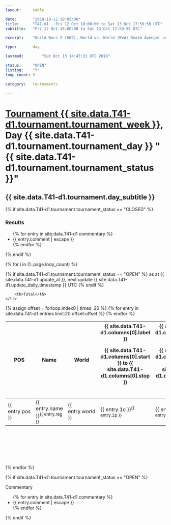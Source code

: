 ```yaml
---
layout: 	table

date: 		"2018-10-12 18:05:00"
title: 		"T41-d1 - Fri 12 Oct 18:00:00 to Sat 13 Oct 17:59:59 UTC"
subtitle: 	"Fri 12 Oct 18:00:00 to Sat 13 Oct 17:59:59 UTC"

excerpt:    "Guild Wars 2 (GW2), World vs. World (WvW) Realm Avenger achivement Tournament. \"Every Kill Counts\""

type:       day

lastmod: 		"Sat Oct 13 14:47:31 UTC 2018"

status:     "OPEN"
listing:    "Y"
loop_count: 3

category: 	tournaments

---
```

<div class="table_header">
    <h1><a href="{{ site.data.T41-d1.tournament.week_url }}">Tournament {{ site.data.T41-d1.tournament.tournament_week }}</a>, Day {{ site.data.T41-d1.tournament.tournament_day }} "{{ site.data.T41-d1.tournament.tournament_status }}"</h1>
    <h2>{{ site.data.T41-d1.tournament.day_subtitle }}</h2> 
</div>

{% if site.data.T41-d1.tournament.tournament_status == "CLOSED" %} 
<div class="commentary">
  <h3>Results</h3>
  <ul>
    {% for entry in site.data.T41-d1.commentary %}
    <li class="commentary_list">{{ entry.comment | escape }}</li>
    {% endfor %}
  </ul>
</div>
{% endif %}


{% for i in (1..page.loop_count) %}

{% if site.data.T41-d1.tournament.tournament_status == "OPEN" %} 
<span class="table_nextupdate">as at {{ site.data.T41-d1.update_at }}, next update {{ site.data.T41-d1.update_daily_timestamp }} UTC</span> 
{% endif %}

<table class="day_table">
  <colgroup>
    <col style="width:18px">
    <col style="width:55px">
    <col style="width:55px">
    <col style="width:12px">
    <col style="width:12px">
    <col style="width:12px">
    <col style="width:12px">
    <col style="width:12px">
    <col style="width:12px">
    <col style="width:12px">
    <col style="width:12px">
    <col style="width:12px">
    <col style="width:12px">
    <col style="width:12px">
    <col style="width:12px">
    <col style="width:12px">
    <col style="width:12px">
    <col style="width:12px">
    <col style="width:12px">
    <col style="width:12px">
    <col style="width:12px">
    <col style="width:12px">
    <col style="width:12px">
    <col style="width:12px">
    <col style="width:12px">
    <col style="width:12px">
    <col style="width:12px">
    <col style="width:18px">
  </colgroup>  
  <thead>
    <tr>
        <th>POS</th>
        <th class="AlignLeft">Name</th>
        <th class="AlignLeft">World</th>

<th><div class="label">{{ site.data.T41-d1.columns[0].label }}<p class="onhover">{{ site.data.T41-d1.columns[0].start }} to {{ site.data.T41-d1.columns[0].stop }}</p></div>​</th>
<th><div class="label">{{ site.data.T41-d1.columns[1].label }}<p class="onhover">{{ site.data.T41-d1.columns[1].start }} to {{ site.data.T41-d1.columns[1].stop }}</p></div>​</th>
<th><div class="label">{{ site.data.T41-d1.columns[2].label }}<p class="onhover">{{ site.data.T41-d1.columns[2].start }} to {{ site.data.T41-d1.columns[2].stop }}</p></div>​</th>
<th><div class="label">{{ site.data.T41-d1.columns[3].label }}<p class="onhover">{{ site.data.T41-d1.columns[3].start }} to {{ site.data.T41-d1.columns[3].stop }}</p></div>​</th>
<th><div class="label">{{ site.data.T41-d1.columns[4].label }}<p class="onhover">{{ site.data.T41-d1.columns[4].start }} to {{ site.data.T41-d1.columns[4].stop }}</p></div>​</th>
<th><div class="label">{{ site.data.T41-d1.columns[5].label }}<p class="onhover">{{ site.data.T41-d1.columns[5].start }} to {{ site.data.T41-d1.columns[5].stop }}</p></div>​</th>
<th><div class="label">{{ site.data.T41-d1.columns[6].label }}<p class="onhover">{{ site.data.T41-d1.columns[6].start }} to {{ site.data.T41-d1.columns[6].stop }}</p></div>​</th>
<th><div class="label">{{ site.data.T41-d1.columns[7].label }}<p class="onhover">{{ site.data.T41-d1.columns[7].start }} to {{ site.data.T41-d1.columns[7].stop }}</p></div>​</th>
<th><div class="label">{{ site.data.T41-d1.columns[8].label }}<p class="onhover">{{ site.data.T41-d1.columns[8].start }} to {{ site.data.T41-d1.columns[8].stop }}</p></div>​</th>
<th><div class="label">{{ site.data.T41-d1.columns[9].label }}<p class="onhover">{{ site.data.T41-d1.columns[9].start }} to {{ site.data.T41-d1.columns[9].stop }}</p></div>​</th>
<th><div class="label">{{ site.data.T41-d1.columns[10].label }}<p class="onhover">{{ site.data.T41-d1.columns[10].start }} to {{ site.data.T41-d1.columns[10].stop }}</p></div>​</th>

<th><div class="label">{{ site.data.T41-d1.columns[11].label }}<p class="onhover">{{ site.data.T41-d1.columns[11].start }} to {{ site.data.T41-d1.columns[11].stop }}</p></div>​</th>
<th><div class="label">{{ site.data.T41-d1.columns[12].label }}<p class="onhover">{{ site.data.T41-d1.columns[12].start }} to {{ site.data.T41-d1.columns[12].stop }}</p></div>​</th>
<th><div class="label">{{ site.data.T41-d1.columns[13].label }}<p class="onhover">{{ site.data.T41-d1.columns[13].start }} to {{ site.data.T41-d1.columns[13].stop }}</p></div>​</th>
<th><div class="label">{{ site.data.T41-d1.columns[14].label }}<p class="onhover">{{ site.data.T41-d1.columns[14].start }} to {{ site.data.T41-d1.columns[14].stop }}</p></div>​</th>
<th><div class="label">{{ site.data.T41-d1.columns[15].label }}<p class="onhover">{{ site.data.T41-d1.columns[15].start }} to {{ site.data.T41-d1.columns[15].stop }}</p></div>​</th>
<th><div class="label">{{ site.data.T41-d1.columns[16].label }}<p class="onhover">{{ site.data.T41-d1.columns[16].start }} to {{ site.data.T41-d1.columns[16].stop }}</p></div>​</th>
<th><div class="label">{{ site.data.T41-d1.columns[17].label }}<p class="onhover">{{ site.data.T41-d1.columns[17].start }} to {{ site.data.T41-d1.columns[17].stop }}</p></div>​</th>
<th><div class="label">{{ site.data.T41-d1.columns[18].label }}<p class="onhover">{{ site.data.T41-d1.columns[18].start }} to {{ site.data.T41-d1.columns[18].stop }}</p></div>​</th>
<th><div class="label">{{ site.data.T41-d1.columns[19].label }}<p class="onhover">{{ site.data.T41-d1.columns[19].start }} to {{ site.data.T41-d1.columns[19].stop }}</p></div>​</th>
<th><div class="label">{{ site.data.T41-d1.columns[20].label }}<p class="onhover">{{ site.data.T41-d1.columns[20].start }} to {{ site.data.T41-d1.columns[20].stop }}</p></div>​</th>

<th><div class="label">{{ site.data.T41-d1.columns[21].label }}<p class="onhover">{{ site.data.T41-d1.columns[21].start }} to {{ site.data.T41-d1.columns[21].stop }}</p></div>​</th>
<th><div class="label">{{ site.data.T41-d1.columns[22].label }}<p class="onhover">{{ site.data.T41-d1.columns[22].start }} to {{ site.data.T41-d1.columns[22].stop }}</p></div>​</th>
<th><div class="label">{{ site.data.T41-d1.columns[23].label }}<p class="onhover">{{ site.data.T41-d1.columns[23].start }} to {{ site.data.T41-d1.columns[23].stop }}</p></div>​</th>

        <th>Total</th>
    </tr>
  </thead>
  {% assign offset = forloop.index0 | times: 20 %}
<tbody>
{% for entry in site.data.T41-d1.entries limit:20 offset:offset %}
  <tr>
    <td class="pl{{ entry.pos }}">{{ entry.pos }}</td>
    <td class="AlignLeft">{{ entry.name }}<sup>{{ entry.reg }}</sup></td>
    <td class="AlignLeft">{{ entry.world }}</td>
    <td class="pl{{ entry.1p }}">{{ entry.1c }}<sup>{{ entry.1p }}</sup></td>
    <td class="pl{{ entry.2p }}">{{ entry.2c }}<sup>{{ entry.2p }}</sup></td>
    <td class="pl{{ entry.3p }}">{{ entry.3c }}<sup>{{ entry.3p }}</sup></td>
    <td class="pl{{ entry.4p }}">{{ entry.4c }}<sup>{{ entry.4p }}</sup></td>
    <td class="pl{{ entry.5p }}">{{ entry.5c }}<sup>{{ entry.5p }}</sup></td>
    <td class="pl{{ entry.6p }}">{{ entry.6c }}<sup>{{ entry.6p }}</sup></td>
    <td class="pl{{ entry.7p }}">{{ entry.7c }}<sup>{{ entry.7p }}</sup></td>
    <td class="pl{{ entry.8p }}">{{ entry.8c }}<sup>{{ entry.8p }}</sup></td>
    <td class="pl{{ entry.9p }}">{{ entry.9c }}<sup>{{ entry.9p }}</sup></td>
    <td class="pl{{ entry.10p }}">{{ entry.10c }}<sup>{{ entry.10p }}</sup></td>
    <td class="pl{{ entry.11p }}">{{ entry.11c }}<sup>{{ entry.11p }}</sup></td>
    <td class="pl{{ entry.12p }}">{{ entry.12c }}<sup>{{ entry.12p }}</sup></td>
    <td class="pl{{ entry.13p }}">{{ entry.13c }}<sup>{{ entry.13p }}</sup></td>
    <td class="pl{{ entry.14p }}">{{ entry.14c }}<sup>{{ entry.14p }}</sup></td>
    <td class="pl{{ entry.15p }}">{{ entry.15c }}<sup>{{ entry.15p }}</sup></td>
    <td class="pl{{ entry.16p }}">{{ entry.16c }}<sup>{{ entry.16p }}</sup></td>
    <td class="pl{{ entry.17p }}">{{ entry.17c }}<sup>{{ entry.17p }}</sup></td>
    <td class="pl{{ entry.18p }}">{{ entry.18c }}<sup>{{ entry.18p }}</sup></td>
    <td class="pl{{ entry.19p }}">{{ entry.19c }}<sup>{{ entry.19p }}</sup></td>
    <td class="pl{{ entry.20p }}">{{ entry.20c }}<sup>{{ entry.20p }}</sup></td>
    <td class="pl{{ entry.21p }}">{{ entry.21c }}<sup>{{ entry.21p }}</sup></td>
    <td class="pl{{ entry.22p }}">{{ entry.22c }}<sup>{{ entry.22p }}</sup></td>
    <td class="pl{{ entry.23p }}">{{ entry.23c }}<sup>{{ entry.23p }}</sup></td>
    <td class="pl{{ entry.24p }}">{{ entry.24c }}<sup>{{ entry.24p }}</sup></td>
    <td>{{ entry.total }}</td>
  </tr>
{% endfor %}  
</tbody>
</table>
<div class="leaderboard">
  <script async src="//pagead2.googlesyndication.com/pagead/js/adsbygoogle.js"></script>
  <!-- 728x90 -->
  <ins class="adsbygoogle"
       style="display:inline-block;width:728px;height:90px"
       data-ad-client="ca-pub-3274917281288240"
       data-ad-slot="3870538733"></ins>
  <script>
  (adsbygoogle = window.adsbygoogle || []).push({});
  </script>    
</div>
<br />
{% endfor %}

{% if site.data.T41-d1.tournament.tournament_status == "OPEN" %} 
<div class="commentary">
  <span class="commentary_title">Commentary</span>
  <ul>
    {% for entry in site.data.T41-d1.commentary %}
    <li class="commentary_list">{{ entry.comment | escape }}</li>
    {% endfor %}
  </ul>
</div>
{% endif %}


